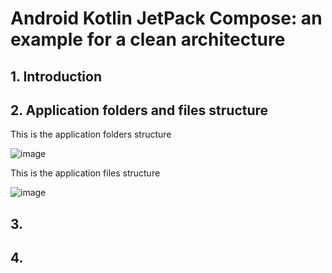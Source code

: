 # Android Kotlin JetPack Compose: an example for a clean architecture

## 1. Introduction


## 2. Application folders and files structure

This is the application folders structure

![image](https://github.com/luiscoco/Android_Kotlin_lesson13_Clean_Archecture/assets/32194879/71ee0711-c836-438e-809a-e33cd2327166)

This is the application files structure

![image](https://github.com/luiscoco/Android_Kotlin_lesson13_Clean_Archecture/assets/32194879/c8bcbfa7-b22c-4390-b3d0-f4c1e190effc)


## 3. 



## 4. 





